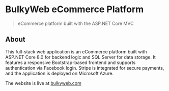 # BulkyWeb eCommerce Platform
>eCommerce platform built with the ASP.NET Core MVC

## About
This full-stack web application is an eCommerce platform built with ASP.NET Core 8.0 for backend logic and SQL Server for data storage. It features a responsive Bootstrap-based frontend and supports authentication via Facebook login.
Stripe is integrated for secure payments, and the application is deployed on Microsoft Azure.

The website is live at [bulkyweb.com]([https://shinrinshop.onrender.com/](https://bulkyweb-dotnet-htfjb2b5addjgkb0.canadacentral-01.azurewebsites.net/))
